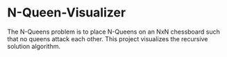 # N-Queen-Visualizer

The N-Queens problem is to place N-Queens on an NxN chessboard such that no queens attack each other. This project visualizes the recursive solution algorithm.
